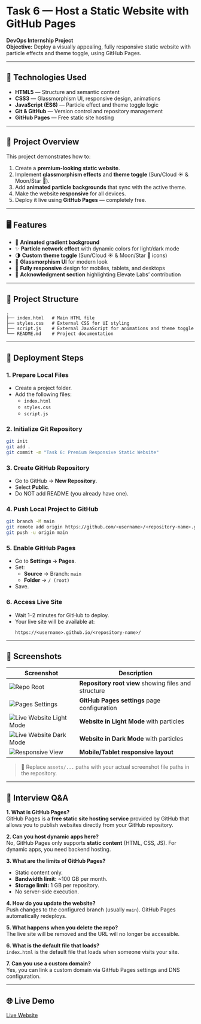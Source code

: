 # Task 6 — Host a Static Website with GitHub Pages 

**DevOps Internship Project**  
**Objective:** Deploy a visually appealing, fully responsive static website with particle effects and theme toggle, using GitHub Pages.

---

## 📌 Technologies Used
- **HTML5** — Structure and semantic content
- **CSS3** — Glassmorphism UI, responsive design, animations
- **JavaScript (ES6)** — Particle effect and theme toggle logic
- **Git & GitHub** — Version control and repository management
- **GitHub Pages** — Free static site hosting

---

## 🎯 Project Overview
This project demonstrates how to:
1. Create a **premium-looking static website**.
2. Implement **glassmorphism effects** and **theme toggle** (Sun/Cloud ☀️ & Moon/Star 🌙).
3. Add **animated particle backgrounds** that sync with the active theme.
4. Make the website **responsive** for all devices.
5. Deploy it live using **GitHub Pages** — completely free.

---

## 🖥 Features
- 🌈 **Animated gradient background**
- ✨ **Particle network effect** with dynamic colors for light/dark mode
- 🌗 **Custom theme toggle** (Sun/Cloud ☀️ & Moon/Star 🌙 icons)
- 💎 **Glassmorphism UI** for modern look
- 📱 **Fully responsive** design for mobiles, tablets, and desktops
- 📢 **Acknowledgment section** highlighting Elevate Labs’ contribution

---

## 📂 Project Structure
```
.
├── index.html   # Main HTML file
├── styles.css   # External CSS for UI styling
├── script.js    # External JavaScript for animations and theme toggle
└── README.md    # Project documentation
```

---

## 🚀 Deployment Steps

### **1. Prepare Local Files**
- Create a project folder.
- Add the following files:  
  - `index.html`  
  - `styles.css`  
  - `script.js`

### **2. Initialize Git Repository**
```bash
git init
git add .
git commit -m "Task 6: Premium Responsive Static Website"
```

### **3. Create GitHub Repository**
- Go to GitHub → **New Repository**.
- Select **Public**.
- Do NOT add README (you already have one).

### **4. Push Local Project to GitHub**
```bash
git branch -M main
git remote add origin https://github.com/<username>/<repository-name>.git
git push -u origin main
```

### **5. Enable GitHub Pages**
- Go to **Settings → Pages**.
- Set:
  - **Source** → Branch: `main`
  - **Folder** → `/ (root)`
- Save.

### **6. Access Live Site**
- Wait 1–2 minutes for GitHub to deploy.
- Your live site will be available at:  
  ```
  https://<username>.github.io/<repository-name>/
  ```

---

## 📸 Screenshots

| Screenshot | Description |
|------------|-------------|
| ![Repo Root](screenshots/1%20-%20Repo-Root.png) | **Repository root view** showing files and structure |
| ![Pages Settings](screenshots/2%20-%20Pages-Setting.png) | **GitHub Pages settings** page configuration |
| ![Live Website Light Mode](screenshots/3%20-%20Light-Mode.jpeg) | **Website in Light Mode** with particles |
| ![Live Website Dark Mode](screenshots/4%20-%20Dark-Mode.jpeg) | **Website in Dark Mode** with particles |
| ![Responsive View](screenshots/5%20-%20Responsive-View.jpeg) | **Mobile/Tablet responsive layout** |

> 📌 Replace `assets/...` paths with your actual screenshot file paths in the repository.

---

## 💬 Interview Q&A

**1. What is GitHub Pages?**  
GitHub Pages is a **free static site hosting service** provided by GitHub that allows you to publish websites directly from your GitHub repository.

**2. Can you host dynamic apps here?**  
No, GitHub Pages only supports **static content** (HTML, CSS, JS). For dynamic apps, you need backend hosting.

**3. What are the limits of GitHub Pages?**  
- Static content only.  
- **Bandwidth limit:** ~100 GB per month.  
- **Storage limit:** 1 GB per repository.  
- No server-side execution.

**4. How do you update the website?**  
Push changes to the configured branch (usually `main`). GitHub Pages automatically redeploys.

**5. What happens when you delete the repo?**  
The live site will be removed and the URL will no longer be accessible.

**6. What is the default file that loads?**  
`index.html` is the default file that loads when someone visits your site.

**7. Can you use a custom domain?**  
Yes, you can link a custom domain via GitHub Pages settings and DNS configuration.

---

## 🌐 Live Demo
[Live Website](https://sohel9146.github.io/Task-6-Host-a-Static-Website-with-GitHub-Pages/)
